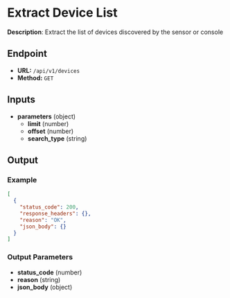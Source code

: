 # Extract Device List

**Description**: Extract the list of devices discovered by the sensor or console

## Endpoint

- **URL:** `/api/v1/devices`
- **Method:** `GET`
## Inputs

- **parameters** (object)
  - **limit** (number)
  - **offset** (number)
  - **search_type** (string)
## Output

### Example

```json
[
  {
    "status_code": 200,
    "response_headers": {},
    "reason": "OK",
    "json_body": {}
  }
]
```
### Output Parameters

- **status_code** (number)
- **reason** (string)
- **json_body** (object)